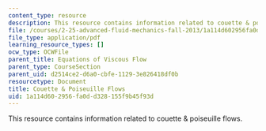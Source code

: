 ```yaml
---
content_type: resource
description: This resource contains information related to couette & poiseuille flows.
file: /courses/2-25-advanced-fluid-mechanics-fall-2013/1a114d602956fa0dd328155f9b45f93d_MIT2_25F13_Couet_and_Pois.pdf
file_type: application/pdf
learning_resource_types: []
ocw_type: OCWFile
parent_title: Equations of Viscous Flow
parent_type: CourseSection
parent_uid: d2514ce2-d6a0-cbfe-1129-3e826418df0b
resourcetype: Document
title: Couette & Poiseuille Flows
uid: 1a114d60-2956-fa0d-d328-155f9b45f93d
---
```

This resource contains information related to couette & poiseuille flows.

